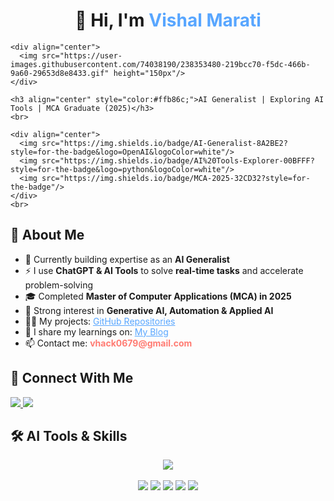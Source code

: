   <h1 align="center">🤖 Hi, I'm <span style="color:#58a6ff;">Vishal Marati</span></h1>

    <div align="center">
      <img src="https://user-images.githubusercontent.com/74038190/238353480-219bcc70-f5dc-466b-9a60-29653d8e8433.gif" height="150px"/>
    </div>

    <h3 align="center" style="color:#ffb86c;">AI Generalist | Exploring AI Tools | MCA Graduate (2025)</h3>
    <br>

    <div align="center">
      <img src="https://img.shields.io/badge/AI-Generalist-8A2BE2?style=for-the-badge&logo=OpenAI&logoColor=white"/>
      <img src="https://img.shields.io/badge/AI%20Tools-Explorer-00BFFF?style=for-the-badge&logo=python&logoColor=white"/>
      <img src="https://img.shields.io/badge/MCA-2025-32CD32?style=for-the-badge"/>
    </div>
    <br>
  <h2>🌟 About Me</h2>
  <ul>
    <li>🌱 Currently building expertise as an <b>AI Generalist</b></li>
    <li>⚡ I use <b>ChatGPT & AI Tools</b> to solve <b>real-time tasks</b> and accelerate problem-solving</li>
    <li>🎓 Completed <b>Master of Computer Applications (MCA) in 2025</b></li>
    <li>🧠 Strong interest in <b>Generative AI, Automation & Applied AI</b></li>
    <li>👨‍💻 My projects: <a href="https://github.com/vhack0679?tab=repositories" style="color:#58a6ff;">GitHub Repositories</a></li>
    <li>📝 I share my learnings on: <a href="https://vishalmarati.blogspot.com/" style="color:#58a6ff;">My Blog</a></li>
    <li>📫 Contact me: <b style="color:#ff7b72;">vhack0679@gmail.com</b></li>
  </ul>

  <h2>🤝 Connect With Me</h2>
  <p>
    <a href="https://in.linkedin.com/in/vishal-marati-2a86ab232" target="_blank">
      <img src="https://img.shields.io/badge/LinkedIn-0A66C2?style=for-the-badge&logo=linkedin&logoColor=white"/>
    </a>
    <a href="mailto:vhack0679@gmail.com">
      <img src="https://img.shields.io/badge/Gmail-D14836?style=for-the-badge&logo=gmail&logoColor=white"/>
    </a>
  </p>

  <h2>🛠️ AI Tools & Skills</h2>
  <p align="center">
    <img src="https://skillicons.dev/icons?i=python,java,php,mysql,mongodb,git,figma" /><br><br>
    <img src="https://img.shields.io/badge/ChatGPT-74aa9c?style=for-the-badge&logo=openai&logoColor=white"/>
    <img src="https://img.shields.io/badge/LangChain-12100E?style=for-the-badge&logo=python&logoColor=white"/>
    <img src="https://img.shields.io/badge/HuggingFace-FBBF24?style=for-the-badge&logo=huggingface&logoColor=black"/>
    <img src="https://img.shields.io/badge/TensorFlow-FF6F00?style=for-the-badge&logo=tensorflow&logoColor=white"/>
    <img src="https://img.shields.io/badge/PyTorch-EE4C2C?style=for-the-badge&logo=pytorch&logoColor=white"/>
  </p>

